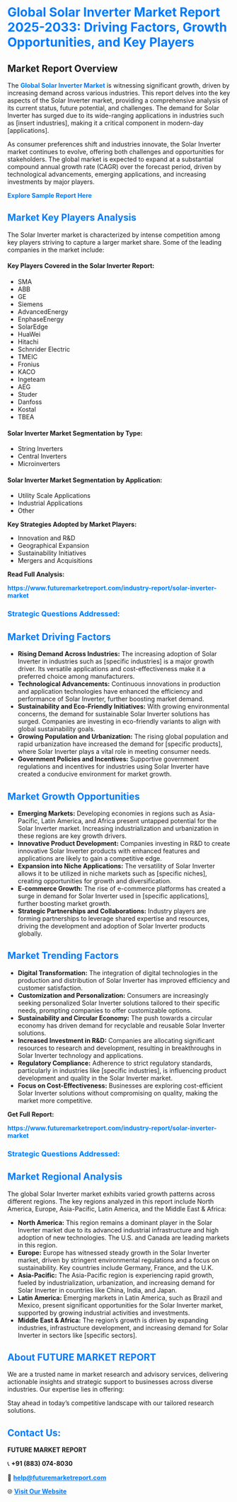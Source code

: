 <h1 style="color: #007BFF;">Global Solar Inverter Market Report 2025-2033: Driving Factors, Growth Opportunities, and Key Players</h1>

<section id="overview">
<h2>Market Report Overview</h2>
<p>The <a href="https://www.futuremarketreport.com/industry-report/solar-inverter-market" style="color: #007BFF; text-decoration: none;"><strong>Global Solar Inverter Market</strong></a> is witnessing significant growth, driven by increasing demand across various industries. This report delves into the key aspects of the Solar Inverter market, providing a comprehensive analysis of its current status, future potential, and challenges. The demand for Solar Inverter has surged due to its wide-ranging applications in industries such as [insert industries], making it a critical component in modern-day [applications].</p>
<p>As consumer preferences shift and industries innovate, the Solar Inverter market continues to evolve, offering both challenges and opportunities for stakeholders. The global market is expected to expand at a substantial compound annual growth rate (CAGR) over the forecast period, driven by technological advancements, emerging applications, and increasing investments by major players.</p>
</section>

<section id="overview">
<p><a href="https://www.futuremarketreport.com/request-sample/reportId=98272" style="color: #007BFF; text-decoration: none;"><strong>Explore Sample Report Here</strong></a></p>
</section>

<section id="key-players">
<h2 style="color: #007BFF;">Market Key Players Analysis</h2>
<p>The Solar Inverter market is characterized by intense competition among key players striving to capture a larger market share. Some of the leading companies in the market include:</p>
<h4>Key Players Covered in the Solar Inverter Report:</h4>
<ul><li>SMA</li><li>ABB</li><li>GE</li><li>Siemens</li><li>AdvancedEnergy</li><li>EnphaseEnergy</li><li>SolarEdge</li><li>HuaWei</li><li>Hitachi</li><li>Schnrider Electric</li><li>TMEIC</li><li>Fronius</li><li>KACO</li><li>Ingeteam</li><li>AEG</li><li>Studer</li><li>Danfoss</li><li>Kostal</li><li>TBEA</li></ul>
<h4>Solar Inverter Market Segmentation by Type:</h4>
<ul><li>String Inverters</li><li>Central Inverters</li><li>Microinverters</li></ul>

<h4>Solar Inverter Market Segmentation by Application:</h4>
<ul><li>Utility Scale Applications</li><li>Industrial Applications</li><li>Other</li></ul>
<p><strong>Key Strategies Adopted by Market Players:</strong></p>
<ul>
<li>Innovation and R&D</li>
<li>Geographical Expansion</li>
<li>Sustainability Initiatives</li>
<li>Mergers and Acquisitions</li>
</ul>
</section>

<section>
<p><strong>Read Full Analysis: </strong></p><a href="https://www.futuremarketreport.com/industry-report/solar-inverter-market" style="color: #007BFF; text-decoration: none;"><strong>https://www.futuremarketreport.com/industry-report/solar-inverter-market</strong></a>
<h3 style="color: #007BFF;">Strategic Questions Addressed:</h3>
</section>

<section id="driving-factors">
<h2 style="color: #007BFF;">Market Driving Factors</h2>
<ul>
<li><strong>Rising Demand Across Industries:</strong> The increasing adoption of Solar Inverter in industries such as [specific industries] is a major growth driver. Its versatile applications and cost-effectiveness make it a preferred choice among manufacturers.</li>
<li><strong>Technological Advancements:</strong> Continuous innovations in production and application technologies have enhanced the efficiency and performance of Solar Inverter, further boosting market demand.</li>
<li><strong>Sustainability and Eco-Friendly Initiatives:</strong> With growing environmental concerns, the demand for sustainable Solar Inverter solutions has surged. Companies are investing in eco-friendly variants to align with global sustainability goals.</li>
<li><strong>Growing Population and Urbanization:</strong> The rising global population and rapid urbanization have increased the demand for [specific products], where Solar Inverter plays a vital role in meeting consumer needs.</li>
<li><strong>Government Policies and Incentives:</strong> Supportive government regulations and incentives for industries using Solar Inverter have created a conducive environment for market growth.</li>
</ul>
</section>

<section id="growth-opportunities">
<h2 style="color: #007BFF;">Market Growth Opportunities</h2>
<ul>
<li><strong>Emerging Markets:</strong> Developing economies in regions such as Asia-Pacific, Latin America, and Africa present untapped potential for the Solar Inverter market. Increasing industrialization and urbanization in these regions are key growth drivers.</li>
<li><strong>Innovative Product Development:</strong> Companies investing in R&D to create innovative Solar Inverter products with enhanced features and applications are likely to gain a competitive edge.</li>
<li><strong>Expansion into Niche Applications:</strong> The versatility of Solar Inverter allows it to be utilized in niche markets such as [specific niches], creating opportunities for growth and diversification.</li>
<li><strong>E-commerce Growth:</strong> The rise of e-commerce platforms has created a surge in demand for Solar Inverter used in [specific applications], further boosting market growth.</li>
<li><strong>Strategic Partnerships and Collaborations:</strong> Industry players are forming partnerships to leverage shared expertise and resources, driving the development and adoption of Solar Inverter products globally.</li>
</ul>
</section>

<section id="trending-factors">
<h2 style="color: #007BFF;">Market Trending Factors</h2>
<ul>
<li><strong>Digital Transformation:</strong> The integration of digital technologies in the production and distribution of Solar Inverter has improved efficiency and customer satisfaction.</li>
<li><strong>Customization and Personalization:</strong> Consumers are increasingly seeking personalized Solar Inverter solutions tailored to their specific needs, prompting companies to offer customizable options.</li>
<li><strong>Sustainability and Circular Economy:</strong> The push towards a circular economy has driven demand for recyclable and reusable Solar Inverter solutions.</li>
<li><strong>Increased Investment in R&D:</strong> Companies are allocating significant resources to research and development, resulting in breakthroughs in Solar Inverter technology and applications.</li>
<li><strong>Regulatory Compliance:</strong> Adherence to strict regulatory standards, particularly in industries like [specific industries], is influencing product development and quality in the Solar Inverter market.</li>
<li><strong>Focus on Cost-Effectiveness:</strong> Businesses are exploring cost-efficient Solar Inverter solutions without compromising on quality, making the market more competitive.</li>
</ul>
</section>

<section>
<p><strong>Get Full Report: </strong></p><a href="https://www.futuremarketreport.com/industry-report/solar-inverter-market" style="color: #007BFF; text-decoration: none;"><strong>https://www.futuremarketreport.com/industry-report/solar-inverter-market</strong></a>
<h3 style="color: #007BFF;">Strategic Questions Addressed:</h3>
</section>


<section id="regional-analysis">
<h2 style="color: #007BFF;">Market Regional Analysis</h2>
<p>The global Solar Inverter market exhibits varied growth patterns across different regions. The key regions analyzed in this report include North America, Europe, Asia-Pacific, Latin America, and the Middle East & Africa:</p>
<ul>
<li><strong>North America:</strong> This region remains a dominant player in the Solar Inverter market due to its advanced industrial infrastructure and high adoption of new technologies. The U.S. and Canada are leading markets in this region.</li>
<li><strong>Europe:</strong> Europe has witnessed steady growth in the Solar Inverter market, driven by stringent environmental regulations and a focus on sustainability. Key countries include Germany, France, and the U.K.</li>
<li><strong>Asia-Pacific:</strong> The Asia-Pacific region is experiencing rapid growth, fueled by industrialization, urbanization, and increasing demand for Solar Inverter in countries like China, India, and Japan.</li>
<li><strong>Latin America:</strong> Emerging markets in Latin America, such as Brazil and Mexico, present significant opportunities for the Solar Inverter market, supported by growing industrial activities and investments.</li>
<li><strong>Middle East & Africa:</strong> The region’s growth is driven by expanding industries, infrastructure development, and increasing demand for Solar Inverter in sectors like [specific sectors].</li>
</ul>
</section>

<footer>
<h2 style="color: #007BFF;">About FUTURE MARKET REPORT</h2>
<p>We are a trusted name in market research and advisory services, delivering actionable insights and strategic support to businesses across diverse industries. Our expertise lies in offering:</p>

<p>Stay ahead in today’s competitive landscape with our tailored research solutions.</p>

<h2 style="color: #007BFF;">Contact Us:</h2>
<p><strong>FUTURE MARKET REPORT</strong></p>
<p>📞 <strong>+91 (883) 074-8030</strong></p>
<p>📧 <strong><a href="mailto:help@futuremarketreport.com" style="color: #007BFF;">help@futuremarketreport.com</a></strong></p>
<p>🌐 <strong><a href="https://www.futuremarketreport.com/" style="color: #007BFF;">Visit Our Website</a></strong></p>
</footer>